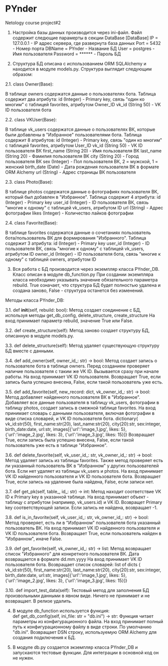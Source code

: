 # PYnder
Netology course project#2

1. Настройка базы данных производится через ini-файл. Файл содержит следющие парамерты в секции DataBase
[DataBase]
IP = 127.0.0.1 		- IP адрес сервера, где развернута база данных
Port = 5432	        - Номер порта
DBName = PYnder		- Название БД
User = postgres		- Имя пользователя
Password = ******	- Пароль БД

2. Структура БД описана с использованием ORM SQLAlchemy и находится в модуле models.py. Структура выглядит следующим образом:

2.1. class Owner(Base):

В таблице owners содержатся данные о пользователях бота. Таблица содержит два атрибута:
	id (Integer)		- Primary key, связь "один ко многим" с таблицей favorites, атрибутом Owner_ID
	vk_id (String 50)	- VK ID пользователя бота

2.2. class VKUser(Base):

В таблице vk_users содержатся данные о пользователях ВК, которые были добавлены в "Избранное" пользователями бота. Таблица содержит 8 атрибутов:
	id (Integer)		- Primary key, связь "один ко многим" с таблицей favorites, атрибутом User_ID
	vk_id (String 50)	- VK ID пользователя ВК
	first_name (String 20)	- Имя пользователя ВК
	last_name (String 20)	- Фамилия пользователя ВК
	city (String 20)	- Город пользователя ВК
	sex (Integer)		- Пол пользователя ВК, 2 = мужской, 1 = женский
	birth_date (Date)	- Дата рождения пользователя ВК в формате ORM Alchemy 
	url (String)		- Адрес страницы ВК пользователя

2.3. class Photo(Base):

В таблице photos содержатся данные о фотографиях пользователя ВК, который был добавлен в "Избранное". Таблица содержит 4 атрибута:
	id (Integer)		- Primary key
	user_id (Integer)	- ID пользователя ВК, связь "многие к одному" с таблицей vk_users, атрибутом ID
	url (String)		- Адрес фотографии
	likes (Integer)		- Количество лайков фотографии

2.4.	class Favorite(Base):

В таблице favorites содержатся данные о сочетаниях пользователь бота/пользователь ВК для формирования "Избранного". Таблица содержит 3 атрибута:
	id (Integer)		- Primary key
	user_id	(Integer)	- ID пользователя ВК, связь "многие к одному" с таблицей vk_users, атрибутом ID
	owner_id (Integer)	- ID пользователя бота, связь "многие к одному" с таблицей owners, атрибутом ID

3. Вся работа с БД производится через экземпляр класса PYnder_DB. Класс описан в модуле db_function.py
При создании экземпляра класса необходимо указывать значение обязательного параметра rebuild. 
True означает, что структура БД будет полностью удалена и создана заново, False - структура останется без изменений.

Методы класса PYnder_DB:

3.1.	def __init__(self, rebuild: bool):
	Метод создает соединение с БД, используя методы get_db_config, delete_structure, create_structure
	На вход принимает параметр rebuild, значение True или False.

3.2.	def create_structure(self):
	Метод заново создает структуру БД, описанную в модуле models.py.

3.3.	def delete_structure(self):
	Метод удаляет существующую структуру БД вместе с данными.

3.4.	def add_owner(self, owner_id_: str) -> bool:
	Метод создает запись о пользователе бота в таблице owners. Перед созданием проверяет наличие пользователя с таким же VK ID. 
	Вызывается сразу при начале работы.
	На вход принимает VK ID пользователя.
	Возвращает True, если запись была успешно внесена, False, если такой пользователь уже есть.

3.5.	def add_favorite(self, new_record: dict, vk_owner_id_: str) -> bool:
	Метод добавляет найденного пользователя ВК в "Избранное". Добавляет все данные пользователя в таблицу vk_users, 
	фотографии в таблицу photos, создает запись в смежной таблице favorites.
	На вход принимает словарь с данными пользователя, включая фотографии в виде списка словарей, и VK ID пользователя бота.
        dictionary{
            vk_id:str(50),
            first_name:str(20),
            last_name:str(20),
            city(20):str,
            sex:integer,
            birth_date:date,
            url:str,
            images[{'url':'image_1.jpg', likes: 5}, {'url':'image_2.jpg', likes: 3}, {'url':'image_3.jpg', likes: 15}]}
	Возвращает True, если запись была успешно внесена, False, если такой пользователь уже есть в таблице "Избранное".

3.6.	def delete_favorite(self, vk_user_id_: str, vk_owner_id_: str) -> bool:
	Метод удаляет запись из таблицы favorites. Также метод проверяет есть ли указанный пользователь ВК в "Избранном" у других
	пользователей бота. Если нет удаляет из таблицы vk_users и photos.
	На вход принимает VK ID найденного пользователя и VK ID пользователя бота.
	Возвращает True, если запись на удаление была найдена, False, если записи нет.

3.7.	def get_pk(self, table_, id_: str) -> int:
	Метод находит соответствие VK ID к Primary key в указанной таблице.
	На вход принимает объект - таблицу с атрибутом (например, vk_users.id) и VK ID.
	Возвращет Primary key соответствующей записи. Если запись не найдена, возвращает -1.

3.8.	def is_in_favorite(self, vk_user_id_: str, vk_owner_id_: str) -> bool:
	Метод проверяет, есть ли в "Избранном" пользователя бота указанный пользователь ВК.
	На вход принимает VK ID найденного пользователя и VK ID пользователя бота.
	Возвращает True, если пользователь найден в "Избранном", иначе False.

3.9.	def get_favorite(self, vk_owner_id_: str) -> list:
	Метод возвращает список "Избранного" для конкретного пользователя ВК. Дата возвращается в формате dd.mm.yyyy
	На вход принимает VK ID пользователя бота.
	Возвращает список словарей:
	list of dicts {
            vk_id:str(50),
            first_name:str(20),
            last_name:str(20),
            city(20):str,
            sex:integer,
            birth_date:date,
            url:str,
            images[{'url':'image_1.jpg', likes: 5}, {'url':'image_2.jpg', likes: 3}, {'url':'image_3.jpg', likes: 15}]}

3.10.	def import_test_data(self):
	Тестовый метод для заполнения БД произвольными данными в явном виде. Ничего не принимает и не возвращает. В релизе удалить.

4. В модуле db_function используется функция: 	
	def get_db_config(self, ini_file: str = "db.ini") -> str:
	Функция читает параметры из конфигурационного файла.
	На вход принимает полный путь к конфигурационному файлу в виде строки. По умолчанию "db.ini".
	Возвращает DSN строку, используемую ORM Alchemy для создания подключения к БД.
               
5. В модуле db.py создается экземпляр класса PYnder_DB и запускаются тестовые функции. Для интеграции в основной код он не нужен.
